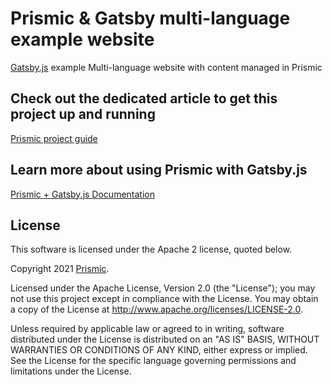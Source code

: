 # Prismic & Gatsby multi-language example website

[Gatsby.js](https://www.gatsbyjs.org/) example Multi-language website with content managed in Prismic

## Check out the dedicated article to get this project up and running

[Prismic project guide](https://prismic.io/docs/technologies/sample-multi-lang-site-gatsby)

## Learn more about using Prismic with Gatsby.js

[Prismic + Gatsby.js Documentation](https://prismic.io/docs/technologies/gatsby)

## License

This software is licensed under the Apache 2 license, quoted below.

Copyright 2021 [Prismic](http://prismic.io/).

Licensed under the Apache License, Version 2.0 (the "License"); you may not use this project except in compliance with the License. You may obtain a copy of the License at http://www.apache.org/licenses/LICENSE-2.0.

Unless required by applicable law or agreed to in writing, software distributed under the License is distributed on an "AS IS" BASIS, WITHOUT WARRANTIES OR CONDITIONS OF ANY KIND, either express or implied. See the License for the specific language governing permissions and limitations under the License.
